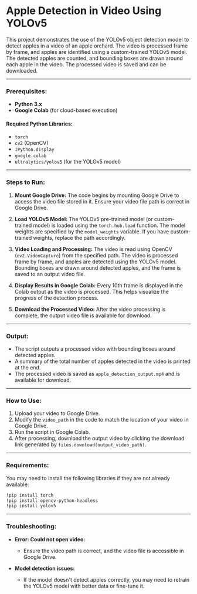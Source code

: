 # Apple Detection in Video Using YOLOv5

This project demonstrates the use of the YOLOv5 object detection model to detect apples in a video of an apple orchard. The video is processed frame by frame, and apples are identified using a custom-trained YOLOv5 model. The detected apples are counted, and bounding boxes are drawn around each apple in the video. The processed video is saved and can be downloaded.

---

### Prerequisites:

- **Python 3.x**
- **Google Colab** (for cloud-based execution)

#### Required Python Libraries:
- `torch`
- `cv2` (OpenCV)
- `IPython.display`
- `google.colab`
- `ultralytics/yolov5` (for the YOLOv5 model)

---

### Steps to Run:

1. **Mount Google Drive:**
   The code begins by mounting Google Drive to access the video file stored in it. Ensure your video file path is correct in Google Drive.

2. **Load YOLOv5 Model:**
   The YOLOv5 pre-trained model (or custom-trained model) is loaded using the `torch.hub.load` function. The model weights are specified by the `model_weights` variable. If you have custom-trained weights, replace the path accordingly.

3. **Video Loading and Processing:**
   The video is read using OpenCV (`cv2.VideoCapture`) from the specified path. The video is processed frame by frame, and apples are detected using the YOLOv5 model. Bounding boxes are drawn around detected apples, and the frame is saved to an output video file.

4. **Display Results in Google Colab:**
   Every 10th frame is displayed in the Colab output as the video is processed. This helps visualize the progress of the detection process.

5. **Download the Processed Video:**
   After the video processing is complete, the output video file is available for download.

---

### Output:
- The script outputs a processed video with bounding boxes around detected apples.
- A summary of the total number of apples detected in the video is printed at the end.
- The processed video is saved as `apple_detection_output.mp4` and is available for download.

---

### How to Use:

1. Upload your video to Google Drive.
2. Modify the `video_path` in the code to match the location of your video in Google Drive.
3. Run the script in Google Colab.
4. After processing, download the output video by clicking the download link generated by `files.download(output_video_path)`.

---

### Requirements:

You may need to install the following libraries if they are not already available:

```bash
!pip install torch
!pip install opencv-python-headless
!pip install yolov5
```

---

### Troubleshooting:

- **Error: Could not open video:**
  - Ensure the video path is correct, and the video file is accessible in Google Drive.

- **Model detection issues:**
  - If the model doesn't detect apples correctly, you may need to retrain the YOLOv5 model with better data or fine-tune it.

